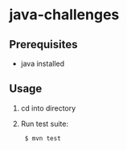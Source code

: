 # java-challenges

## Prerequisites

- java installed

## Usage

1. cd into directory

1. Run test suite:

        $ mvn test
